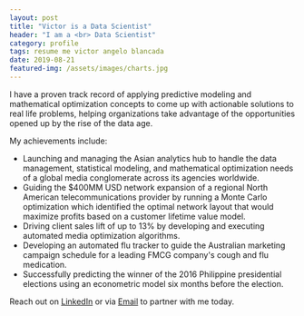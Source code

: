 ```yaml
---
layout: post
title: "Victor is a Data Scientist"
header: "I am a <br> Data Scientist" 
category: profile
tags: resume me victor angelo blancada
date: 2019-08-21
featured-img: /assets/images/charts.jpg
---
```


I have a proven track record of applying predictive modeling and mathematical optimization concepts to come up with actionable solutions to real life problems, helping organizations take advantage of the opportunities opened up by the rise of the data age.

My achievements include:

- Launching and managing the Asian analytics hub to handle the data management, statistical modeling, and mathematical optimization needs of a global media conglomerate across its agencies worldwide.
- Guiding the $400MM USD network expansion of a regional North American telecommunications provider by running a Monte Carlo optimization which identified the optimal network layout that would maximize profits based on a customer lifetime value model.
- Driving client sales lift of up to 13% by developing and executing automated media optimization algorithms.
- Developing an automated flu tracker to guide the Australian marketing campaign schedule for a leading FMCG company's cough and flu medication.
- Successfully predicting the winner of the 2016 Philippine presidential elections using an econometric model six months before the election.

Reach out on [LinkedIn](https://www.linkedin.com/in/geloblancada/) or via [Email](mailto:naturalproblemsolver@gmail.com) to partner with me today.
